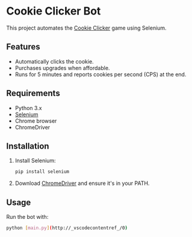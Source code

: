 # Cookie Clicker Bot

This project automates the [Cookie Clicker](https://orteil.dashnet.org/experiments/cookie/) game using Selenium.

## Features

- Automatically clicks the cookie.
- Purchases upgrades when affordable.
- Runs for 5 minutes and reports cookies per second (CPS) at the end.

## Requirements

- Python 3.x
- [Selenium](https://pypi.org/project/selenium/)
- Chrome browser
- ChromeDriver

## Installation

1. Install Selenium:
   ```sh
   pip install selenium
   ```
2. Download [ChromeDriver](https://chromedriver.chromium.org/downloads) and ensure it's in your PATH.

## Usage

Run the bot with:

```sh
python [main.py](http://_vscodecontentref_/0)
```
